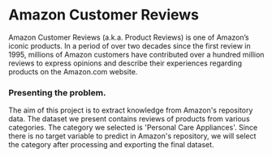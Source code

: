 # Amazon Customer Reviews
Amazon Customer Reviews (a.k.a. Product Reviews) is one of Amazon’s iconic products. 
In a period of over two decades since the first review in 1995, millions of Amazon customers have contributed over a hundred million
reviews to express opinions and describe their experiences regarding products on the Amazon.com website.

### Presenting the problem.
The aim of this project is to extract knowledge from Amazon's repository data. The dataset we present contains reviews of products from
various categories. The category we selected is 'Personal Care Appliances'. Since there is no target variable to predict in Amazon's repository, we will select the category after processing and exporting the final dataset.
